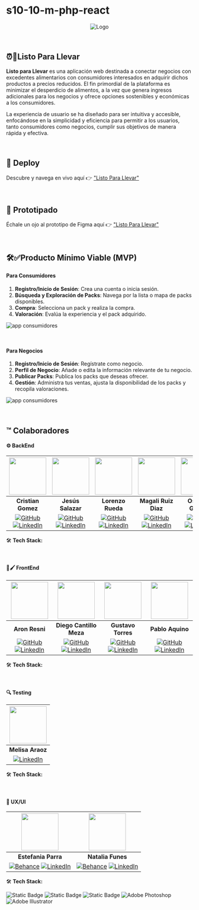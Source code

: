 # s10-10-m-php-react
<p align="center">
  <img src="https://res.cloudinary.com/dvd8m4kfl/image/upload/v1694614751/logo-clear.png" alt="Logo">
</p>

<br>

## ⏰🥕Listo Para Llevar

**Listo para Llevar** es una aplicación web destinada a conectar negocios con excedentes alimentarios con consumidores interesados en adquirir dichos productos a precios reducidos. El fin primordial de la plataforma es minimizar el desperdicio de alimentos, a la vez que genera ingresos adicionales para los negocios y ofrece opciones sostenibles y económicas a los consumidores.

La experiencia de usuario se ha diseñado para ser intuitiva y accesible, enfocándose en la simplicidad y eficiencia para permitir a los usuarios, tanto consumidores como negocios, cumplir sus objetivos de manera rápida y efectiva.

<br>

## :rocket: Deploy

Descubre y navega en vivo aquí 👉 ["Listo Para Llevar"](https://s10-10-m-php-react.onrender.com)


<br>

## :triangular_ruler: Prototipado

Échale un ojo al prototipo de Figma aquí 👉 ["Listo Para Llevar"](https://www.figma.com/proto/hb2M6bnLpv2fHWNhKNsttY/s10-10-m-php-react-amazon?page-id=1%3A4&type=design&node-id=1426-3930&viewport=-680%2C297%2C0.13&t=t1VpRptVwOAxKMtF-1&scaling=scale-down&starting-point-node-id=412%3A1370&show-proto-sidebar=1&mode=design)


<br>

## 🛠️✅Producto Mínimo Viable (MVP)

#### Para Consumidores

1. **Registro/Inicio de Sesión**: Crea una cuenta o inicia sesión.
2. **Búsqueda y Exploración de Packs**: Navega por la lista o mapa de packs disponibles.
3. **Compra**: Selecciona un pack y realiza la compra.
4. **Valoración**: Evalúa la experiencia y el pack adquirido.

![app consumidores](https://res.cloudinary.com/dvd8m4kfl/image/upload/v1694612415/app-consumidores.jpg)

<br>

#### Para Negocios

1. **Registro/Inicio de Sesión**: Regístrate como negocio.
2. **Perfil de Negocio**: Añade o edita la información relevante de tu negocio.
3. **Publicar Packs**: Publica los packs que deseas ofrecer.
4. **Gestión**: Administra tus ventas, ajusta la disponibilidad de los packs y recopila valoraciones.

![app consumidores](https://res.cloudinary.com/dvd8m4kfl/image/upload/v1694615546/app-negocio.jpg)


<br>

## :tm: Colaboradores

#### ⚙️ BackEnd

| <img src="https://avatars.githubusercontent.com/u/67226453?v=4" width="100"> | <img src="https://avatars.githubusercontent.com/u/60443834?v=4" width="100"> | <img src="https://avatars.githubusercontent.com/u/122415240?v=4" width="100"> | <img src="https://avatars.githubusercontent.com/u/114106304?v=4" width="100"> | <img src="https://res.cloudinary.com/dvd8m4kfl/image/upload/v1694614692/Osdalys.jpg" width="100"> |
|:---:|:---:|:---:|:---:|:---:|
| **Cristian Gomez** | **Jesús Salazar** | **Lorenzo Rueda** | **Magali Ruiz Diaz** | **Osdalys Gómez** |
| [![GitHub](https://img.shields.io/badge/GitHub-100000?style=for-the-badge&logo=github&logoColor=white)](https://github.com/cristiangomezdev) [![LinkedIn](https://img.shields.io/badge/linkedin%20-%230077B5.svg?&style=for-the-badge&logo=linkedin&logoColor=white)](URL_linkedin_Cristian) | [![GitHub](https://img.shields.io/badge/GitHub-100000?style=for-the-badge&logo=github&logoColor=white)](https://github.com/Bucchiarati) [![LinkedIn](https://img.shields.io/badge/linkedin%20-%230077B5.svg?&style=for-the-badge&logo=linkedin&logoColor=white)](URL_linkedin_Jesús) | [![GitHub](https://img.shields.io/badge/GitHub-100000?style=for-the-badge&logo=github&logoColor=white)](https://github.com/zightcode) [![LinkedIn](https://img.shields.io/badge/linkedin%20-%230077B5.svg?&style=for-the-badge&logo=linkedin&logoColor=white)](URL_linkedin_Lorenzo) | [![GitHub](https://img.shields.io/badge/GitHub-100000?style=for-the-badge&logo=github&logoColor=white)](https://github.com/maggieruizdiaz22) [![LinkedIn](https://img.shields.io/badge/linkedin%20-%230077B5.svg?&style=for-the-badge&logo=linkedin&logoColor=white)]([URL_linkedin_Magali](https://www.linkedin.com/in/magalíruizdiaz/)) | [![GitHub](https://img.shields.io/badge/GitHub-100000?style=for-the-badge&logo=github&logoColor=white)](https://github.com/OsdaGomez99) [![LinkedIn](https://img.shields.io/badge/linkedin%20-%230077B5.svg?&style=for-the-badge&logo=linkedin&logoColor=white)](https://www.linkedin.com/in/osdalys-gomez/) |

:hammer_and_wrench:	**Tech Stack:**

<br>

#### 🎨🖌️ FrontEnd

| <img src="https://avatars.githubusercontent.com/u/86641852?v=4" width="100"> | <img src="https://avatars.githubusercontent.com/u/109639390?v=4" width="100"> | <img src="https://avatars.githubusercontent.com/u/95319442?v=4" width="100"> | <img src="https://avatars.githubusercontent.com/u/116224713?v=4" width="100"> |
|:---:|:---:|:---:|:---:|
| **Aron Resni** | **Diego Cantillo Meza** | **Gustavo Torres** | **Pablo Aquino** |
| [![GitHub](https://img.shields.io/badge/GitHub-100000?style=for-the-badge&logo=github&logoColor=white)](https://github.com/aronresni) [![LinkedIn](https://img.shields.io/badge/linkedin%20-%230077B5.svg?&style=for-the-badge&logo=linkedin&logoColor=white)](https://www.linkedin.com/in/aron-resnicoff-333b2a215/) | [![GitHub](https://img.shields.io/badge/GitHub-100000?style=for-the-badge&logo=github&logoColor=white)](https://github.com/DiegoCantillo) [![LinkedIn](https://img.shields.io/badge/linkedin%20-%230077B5.svg?&style=for-the-badge&logo=linkedin&logoColor=white)](https://www.linkedin.com/in/luiscantillomeza-2460b6253/) | [![GitHub](https://img.shields.io/badge/GitHub-100000?style=for-the-badge&logo=github&logoColor=white)](https://github.com/betogus) [![LinkedIn](https://img.shields.io/badge/linkedin%20-%230077B5.svg?&style=for-the-badge&logo=linkedin&logoColor=white)](https://www.linkedin.com/in/betogus2009/) | [![GitHub](https://img.shields.io/badge/GitHub-100000?style=for-the-badge&logo=github&logoColor=white)](https://github.com/WebDevCod) [![LinkedIn](https://img.shields.io/badge/linkedin%20-%230077B5.svg?&style=for-the-badge&logo=linkedin&logoColor=white)](https://www.linkedin.com/in/jpabloaquino/) |

:hammer_and_wrench:	**Tech Stack:**

<br>

#### 🔍 Testing

| <img src="URL_imagen_Melisa" width="100"> |
|:---:|
| **Melisa Araoz** |
| [![LinkedIn](https://img.shields.io/badge/linkedin%20-%230077B5.svg?&style=for-the-badge&logo=linkedin&logoColor=white)](URL_linkedin_Melisa) |

:hammer_and_wrench:	**Tech Stack:**

<br>

#### 🎨 UX/UI

| <img src="https://ca.slack-edge.com/T032Y55Q6VC-U05C293EC0M-1496c22c84bf-512" width="100"> | <img src="https://mir-s3-cdn-cf.behance.net/user/276/b76931603417759.636193075d904.jpg" width="100"> |
|:---:|:---:|
| **Estefania Parra** | **Natalia Funes** |
| [![Behance](https://img.shields.io/badge/Behance-1769ff?style=for-the-badge&logo=behance&logoColor=white)](https://www.behance.net/parraestefania) [![LinkedIn](https://img.shields.io/badge/linkedin%20-%230077B5.svg?&style=for-the-badge&logo=linkedin&logoColor=white)](https://www.linkedin.com/in/estefaniaparra/) | [![Behance](https://img.shields.io/badge/Behance-1769ff?style=for-the-badge&logo=behance&logoColor=white)](https://www.behance.net/nataliafunes) [![LinkedIn](https://img.shields.io/badge/linkedin%20-%230077B5.svg?&style=for-the-badge&logo=linkedin&logoColor=white)](https://ar.linkedin.com/in/natalia-funes-3245a526a) |

:hammer_and_wrench:	**Tech Stack:**

![Static Badge](https://img.shields.io/badge/Figma-black?style=para%20la%20insignia&logo=figma)
![Static Badge](https://img.shields.io/badge/Adobe%20Premiere%20Pro-black?style=para%20la%20insignia&logo=adobepremierepro)
![Static Badge](https://img.shields.io/badge/Chat%20GPT-black?style=para%20la%20insignia&logo=chatgpt)
![Adobe Photoshop](https://badges.aleen42.com/src/photoshop.svg)
![Adobe Illustrator](https://badges.aleen42.com/src/illustrator.svg)
